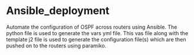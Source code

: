 # Ansible_deployment
Automate the configuration of OSPF across routers using Ansible.
The python file is used to generate the vars yml file. This vas file along with the template j2 file is used to generate the configuration file(s) which are then pushed on to the routers using paramiko.

